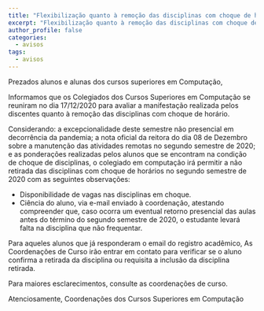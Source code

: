 ```yaml
---
title: "Flexibilização quanto à remoção das disciplinas com choque de horário"
excerpt: "Flexibilização quanto à remoção das disciplinas com choque de horário"
author_profile: false
categories:
  - avisos
tags:
  - avisos
---
```


Prezados alunos e alunas dos cursos superiores em Computação,

Informamos que os Colegiados dos Cursos Superiores em Computação se reuniram no dia 17/12/2020 para avaliar a manifestação realizada pelos discentes quanto à remoção das disciplinas com choque de horário.

Considerando: a excepcionalidade deste semestre não presencial em decorrência da pandemia; a nota oficial da reitora do dia 08 de Dezembro sobre a manutenção das atividades remotas no segundo semestre de 2020; e as ponderações realizadas pelos alunos que se encontram na condição de choque de disciplinas, o colegiado em computação irá permitir a não retirada das disciplinas com choque de horários no segundo semestre de 2020 com as seguintes observações:

- Disponibilidade de vagas nas disciplinas em choque.
- Ciência do aluno, via e-mail enviado à coordenação, atestando compreender que, caso ocorra um eventual retorno presencial das aulas antes do término do segundo semestre de 2020, o estudante levará falta na disciplina que não frequentar.

Para aqueles alunos que já responderam o email do registro acadêmico, As Coordenações de Curso irão entrar em contato para verificar se o aluno confirma a retirada da disciplina ou requisita a inclusão da disciplina retirada.

Para maiores esclarecimentos, consulte as coordenações de curso.

Atenciosamente,
Coordenações dos Cursos Superiores em Computação
